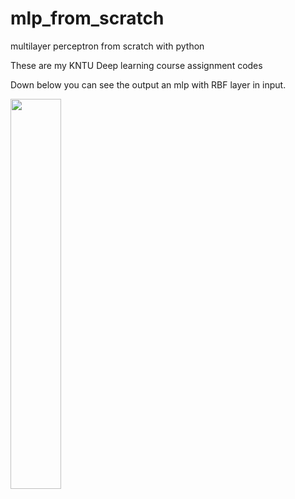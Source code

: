 # mlp_from_scratch
multilayer perceptron from scratch with python

These are my KNTU Deep learning course assignment codes



Down below you can see the output an mlp with RBF layer in input.

<image src="https://user-images.githubusercontent.com/47675705/135458566-7e90a381-ac8b-47e4-8625-d9bf9616eb69.png" width=40% height=40%>



